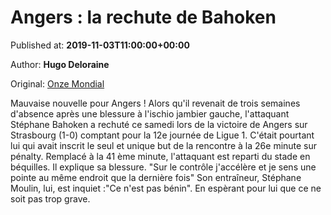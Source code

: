 
# Angers : la rechute de Bahoken

Published at: **2019-11-03T11:00:00+00:00**

Author: **Hugo Deloraine**

Original: [Onze Mondial](http://www.onzemondial.com/ligue-1/2019-2020/angers-la-rechute-de-bahoken-201519)

Mauvaise nouvelle pour Angers ! Alors qu'il revenait de trois semaines d'absence après une blessure à l'ischio jambier gauche, l'attaquant Stéphane Bahoken a rechuté ce samedi lors de la victoire de Angers sur Strasbourg (1-0) comptant pour la 12e journée de Ligue 1. C'était pourtant lui qui avait inscrit le seul et unique but de la rencontre à la 26e minute sur pénalty.
Remplacé à la 41 ème minute, l'attaquant est reparti du stade en béquilles. Il explique sa blessure. "Sur le contrôle j'accélère et je sens une pointe au même endroit que la dernière fois" Son entraîneur, Stéphane Moulin, lui, est inquiet :"Ce n'est pas bénin". En espèrant pour lui que ce ne soit pas trop grave.

